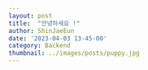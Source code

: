 ```yaml
---
layout: post
title:  "안녕하세요 !"
author: ShinJaeEun
date: '2023-04-03 13-45-00'
category: Backend
thumbnail: ../images/posts/puppy.jpg
---
```


